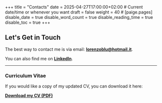 +++
title = "Contacts"
date = 2025-04-27T17:00:00+02:00 # Current date/time or whenever you want
draft = false
weight = 40 #
[paige.pages]
  disable_date = true
  disable_word_count = true
  disable_reading_time = true
  disable_toc = true
+++

## Let's Get in Touch

The best way to contact me is via email: **lorenzoblu@hotmail.it**.

You can also find me on [**LinkedIn**](https://www.linkedin.com/in/lorenzo-caputo1202/).

---

### Curriculum Vitae

If you would like a copy of my updated CV, you can download it here:

[**Download my CV (PDF)**](/lorenzosnotes/files/Lorenzo_Caputo_Digital_Marketing_Specialist_EN.pdf)